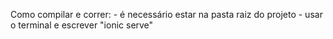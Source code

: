 Como compilar e correr:
	- é necessário estar na pasta raiz do projeto
	- usar o terminal e escrever "ionic serve"
